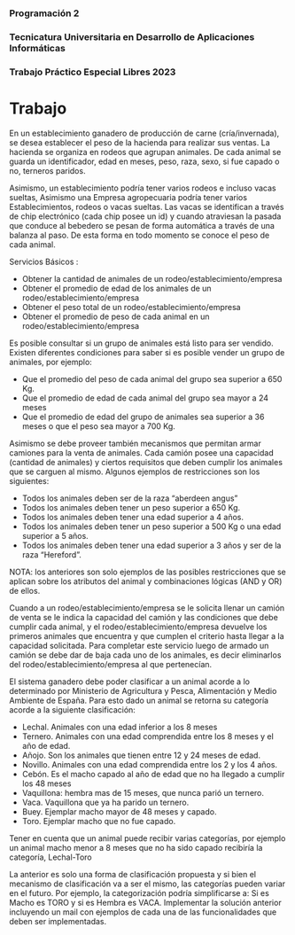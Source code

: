 ### **Programación 2**
### Tecnicatura Universitaria en Desarrollo de Aplicaciones Informáticas
### Trabajo Práctico Especial Libres 2023

# Trabajo

En un establecimiento ganadero de producción de carne (cría/invernada), se desea establecer
el peso de la hacienda para realizar sus ventas. La hacienda se organiza en rodeos que
agrupan animales. De cada animal se guarda un identificador, edad en meses, peso, raza,
sexo, si fue capado o no, terneros paridos.

Asimismo, un establecimiento podría tener varios rodeos e incluso vacas sueltas, Asimismo
una Empresa agropecuaria podría tener varios Establecimientos, rodeos o vacas sueltas. Las
vacas se identifican a través de chip electrónico (cada chip posee un id) y cuando atraviesan
la pasada que conduce al bebedero se pesan de forma automática a través de una balanza al
paso. De esta forma en todo momento se conoce el peso de cada animal.

Servicios Básicos :
- Obtener la cantidad de animales de un rodeo/establecimiento/empresa
- Obtener el promedio de edad de los animales de un rodeo/establecimiento/empresa
- Obtener el peso total de un rodeo/establecimiento/empresa
- Obtener el promedio de peso de cada animal en un rodeo/establecimiento/empresa
 
Es posible consultar si un grupo de animales está listo para ser vendido. Existen diferentes
condiciones para saber si es posible vender un grupo de animales, por ejemplo:

- Que el promedio del peso de cada animal del grupo sea superior a 650 Kg.
- Que el promedio de edad de cada animal del grupo sea mayor a 24 meses
- Que el promedio de edad del grupo de animales sea superior a 36 meses o que el peso sea mayor a 700 Kg.
   
Asimismo se debe proveer también mecanismos que permitan armar camiones para la venta
de animales. Cada camión posee una capacidad (cantidad de animales) y ciertos requisitos
que deben cumplir los animales que se carguen al mismo. Algunos ejemplos de restricciones
son los siguientes:

- Todos los animales deben ser de la raza “aberdeen angus”
- Todos los animales deben tener un peso superior a 650 Kg. 
- Todos los animales deben tener una edad superior a 4 años.
- Todos los animales deben tener un peso superior a 500 Kg o una edad superior a 5 años.
- Todos los animales deben tener una edad superior a 3 años y ser de la raza “Hereford”.

NOTA: los anteriores son solo ejemplos de las posibles restricciones que se aplican sobre los
atributos del animal y combinaciones lógicas (AND y OR) de ellos.

Cuando a un rodeo/establecimiento/empresa se le solicita llenar un camión de venta se le
indica la capacidad del camión y las condiciones que debe cumplir cada animal, y el
rodeo/establecimiento/empresa devuelve los primeros animales que encuentra y que cumplen
el criterio hasta llegar a la capacidad solicitada. Para completar este servicio luego de armado
un camión se debe dar de baja cada uno de los animales, es decir eliminarlos del
rodeo/establecimiento/empresa al que pertenecían.

El sistema ganadero debe poder clasificar a un animal acorde a lo determinado por Ministerio
de Agricultura y Pesca, Alimentación y Medio Ambiente de España. Para esto dado un
animal se retorna su categoría acorde a la siguiente clasificación:

- Lechal. Animales con una edad inferior a los 8 meses
- Ternero. Animales con una edad comprendida entre los 8 meses y el año de edad.
- Añojo. Son los animales que tienen entre 12 y 24 meses de edad.
- Novillo. Animales con una edad comprendida entre los 2 y los 4 años.
- Cebón. Es el macho capado al año de edad que no ha llegado a cumplir los 48 meses
- Vaquillona: hembra mas de 15 meses, que nunca parió un ternero.
- Vaca. Vaquillona que ya ha parido un ternero.
- Buey. Ejemplar macho mayor de 48 meses y capado.
- Toro. Ejemplar macho que no fue capado.

Tener en cuenta que un animal puede recibir varias categorías, por ejemplo un animal macho
menor a 8 meses que no ha sido capado recibiría la categoría, Lechal-Toro
   
La anterior es solo una forma de clasificación propuesta y si bien el mecanismo de
clasificación va a ser el mismo, las categorías pueden variar en el futuro. Por ejemplo, la
categorización podría simplificarse a: Si es Macho es TORO y si es Hembra es VACA.
Implementar la solución anterior incluyendo un mail con ejemplos de cada una de las
funcionalidades que deben ser implementadas.